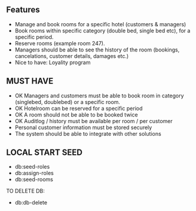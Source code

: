 ## Features

- Manage and book rooms for a specific hotel (customers & managers)
- Book rooms within specific category (double bed, single bed etc), for a specific period.
- Reserve rooms (example room 247).
- Managers should be able to see the history of the room (bookings, cancelations, customer details, damages etc.)
- Nice to have: Loyality program

## MUST HAVE

- OK Managers and customers must be able to book room in category (singlebed, doublebed) or a specific room.
- OK Hotelroom can be reserved for a specific period
- OK A room should not be able to be booked twice
- OK Auditlog / history must be available per room / per customer
- Personal customer information must be stored securely
- The system should be able to integrate with other solutions

## LOCAL START SEED

- db:seed-roles
- db:assign-roles
- db:seed-rooms

TO DELETE DB:

- db:db-delete
